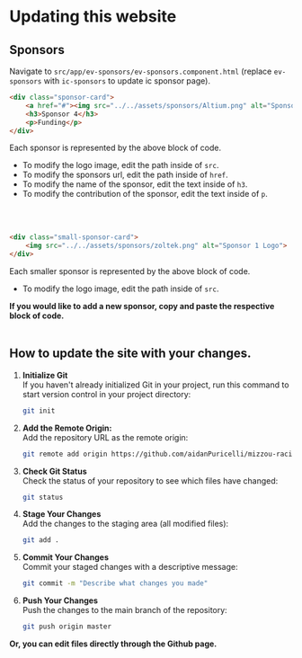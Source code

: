 # Updating this website

## Sponsors

Navigate to `src/app/ev-sponsors/ev-sponsors.component.html` (replace `ev-sponsors` with `ic-sponsors` to update ic sponsor page). 

```html
<div class="sponsor-card">
    <a href="#"><img src="../../assets/sponsors/Altium.png" alt="Sponsor 1 Logo"></a>
    <h3>Sponsor 4</h3>
    <p>Funding</p>
</div>
```
Each sponsor is represented by the above block of code. 
+ To modify the logo image, edit the path inside of `src`.
+ To modify the sponsors url, edit the path inside of `href`.
+ To modify the name of the sponsor, edit the text inside of `h3`.
+ To modify the contribution of the sponsor, edit the text inside of `p`.


<br><br>
```html
<div class="small-sponsor-card">
    <img src="../../assets/sponsors/zoltek.png" alt="Sponsor 1 Logo">
</div>
```
Each smaller sponsor is represented by the above block of code.
+ To modify the logo image, edit the path inside of `src`.  

**If you would like to add a new sponsor, copy and paste the respective block of code.**
<br><br>

## How to update the site with your changes.
1. **Initialize Git**  
If you haven't already initialized Git in your project, run this command to start version control in your project directory:
   ```bash
   git init
   ```
2. **Add the Remote Origin:**  
Add the repository URL as the remote origin:
   ```bash
   git remote add origin https://github.com/aidanPuricelli/mizzou-racing.git
   ```
3. **Check Git Status**  
Check the status of your repository to see which files have changed:
   ```bash
   git status
   ```
4. **Stage Your Changes**  
Add the changes to the staging area (all modified files):
   ```bash
   git add .
   ```
5. **Commit Your Changes**  
Commit your staged changes with a descriptive message:
   ```bash
   git commit -m "Describe what changes you made"
   ```
6. **Push Your Changes**  
Push the changes to the main branch of the repository:
   ```bash
   git push origin master
   ```

**Or, you can edit files directly through the Github page.**
